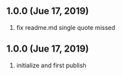 ## 1.0.0 (Jue 17, 2019)

1. fix readme.md single quote missed

## 1.0.0 (Jue 17, 2019)

1. initialize and first publish